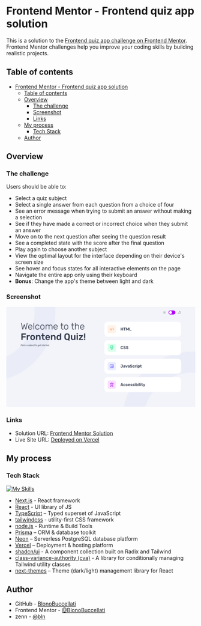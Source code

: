 # Frontend Mentor - Frontend quiz app solution

This is a solution to the [Frontend quiz app challenge on Frontend Mentor](https://www.frontendmentor.io/challenges/frontend-quiz-app-BE7xkzXQnU). Frontend Mentor challenges help you improve your coding skills by building realistic projects.

## Table of contents

- [Frontend Mentor - Frontend quiz app solution](#frontend-mentor---frontend-quiz-app-solution)
  - [Table of contents](#table-of-contents)
  - [Overview](#overview)
    - [The challenge](#the-challenge)
    - [Screenshot](#screenshot)
    - [Links](#links)
  - [My process](#my-process)
    - [Tech Stack](#tech-stack)
  - [Author](#author)

## Overview

### The challenge

Users should be able to:

- Select a quiz subject
- Select a single answer from each question from a choice of four
- See an error message when trying to submit an answer without making a selection
- See if they have made a correct or incorrect choice when they submit an answer
- Move on to the next question after seeing the question result
- See a completed state with the score after the final question
- Play again to choose another subject
- View the optimal layout for the interface depending on their device's screen size
- See hover and focus states for all interactive elements on the page
- Navigate the entire app only using their keyboard
- **Bonus**: Change the app's theme between light and dark

### Screenshot

![](./screenshot.png)

### Links

- Solution URL: [Frontend Mentor Solution](https://www.frontendmentor.io/challenges/frontend-quiz-app-BE7xkzXQnU)
- Live Site URL: [Deployed on Vercel](https://fm-frontend-quiz-app-rvqn.vercel.app/)

## My process

### Tech Stack

[![My Skills](https://skillicons.dev/icons?i=nextjs,react,ts,tailwind,nodejs,prisma,vercel)](https://skillicons.dev)

- [Next.js](https://nextjs.org/) - React framework
- [React](https://reactjs.org/) - UI library of JS
- [TypeScript](https://www.typescriptlang.org/) – Typed superset of JavaScript
- [tailwindcss](https://tailwindcss.com/) - utility-first CSS framework
- [node.js](https://nodejs.org/ja) - Runtime & Build Tools
- [Prisma](https://www.prisma.io/) – ORM & database toolkit
- [Neon](https://neon.com/) – Serverless PostgreSQL database platform
- [Vercel](https://vercel.com/home) – Deployment & hosting platform
- [shadcn/ui](https://ui.shadcn.com/) - A component collection built on Radix and Tailwind
- [class-variance-authority (cva)](https://cva.style/docs) - A library for conditionally managing Tailwind utility classes
- [next-themes](https://github.com/pacocoursey/next-themes) – Theme (dark/light) management library for React

## Author

- GitHub - [BlonoBuccellati](https://github.com/BlonoBuccellati)
- Frontend Mentor - [@BlonoBuccellati](https://www.frontendmentor.io/profile/BlonoBuccellati)
- zenn - [@bln](https://zenn.dev/bln)
